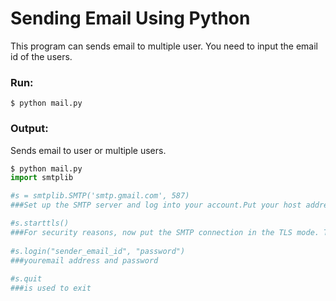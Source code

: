 # Sending Email Using Python
This program can sends email to multiple user. You need to input the email id of the users.

### Run:
```
$ python mail.py
```

### Output:
Sends email to user or multiple users.

```python
$ python mail.py 
import smtplib 

#s = smtplib.SMTP('smtp.gmail.com', 587) 
###Set up the SMTP server and log into your account.Put your host address and port

#s.starttls()
###For security reasons, now put the SMTP connection in the TLS mode. TLS (Transport Layer Security) encrypts all the SMTP commands. 
	
#s.login("sender_email_id", "password") 
###youremail address and password
 
#s.quit
###is used to exit
```
